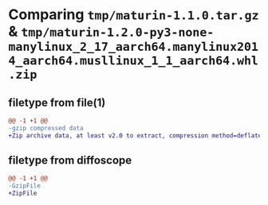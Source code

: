 # Comparing `tmp/maturin-1.1.0.tar.gz` & `tmp/maturin-1.2.0-py3-none-manylinux_2_17_aarch64.manylinux2014_aarch64.musllinux_1_1_aarch64.whl.zip`

## filetype from file(1)

```diff
@@ -1 +1 @@
-gzip compressed data
+Zip archive data, at least v2.0 to extract, compression method=deflate
```

## filetype from diffoscope

```diff
@@ -1 +1 @@
-GzipFile
+ZipFile
```

